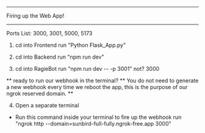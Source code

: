 **********************
Firing up the Web App!
**********************

Ports List:
3000, 3001, 5000, 5173

1. cd into Frontend
run "Python Flask_App.py"

2. cd into Backend
run "npm run dev"

3. cd into RagieBot
run "npm run dev -- -p 3001" not? 3000

** ready to run our webhook in the terminal?
** You do not need to generate a new webhook 
every time we reboot the app, this is the
purpose of our ngrok reserved domain. **

4. Open a separate terminal
* Run this command inside your terminal to fire up the webhook
run "ngrok http --domain=sunbird-full-fully.ngrok-free.app 3000"
